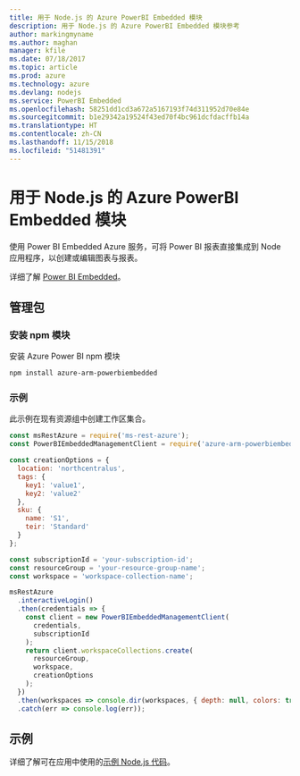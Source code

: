 ```yaml
---
title: 用于 Node.js 的 Azure PowerBI Embedded 模块
description: 用于 Node.js 的 Azure PowerBI Embedded 模块参考
author: markingmyname
ms.author: maghan
manager: kfile
ms.date: 07/18/2017
ms.topic: article
ms.prod: azure
ms.technology: azure
ms.devlang: nodejs
ms.service: PowerBI Embedded
ms.openlocfilehash: 58251dd1cd3a672a5167193f74d311952d70e84e
ms.sourcegitcommit: b1e29342a19524f43ed70f4bc961dcfdacffb14a
ms.translationtype: HT
ms.contentlocale: zh-CN
ms.lasthandoff: 11/15/2018
ms.locfileid: "51481391"
---
```

# <a name="azure-powerbi-embedded-modules-for-nodejs"></a>用于 Node.js 的 Azure PowerBI Embedded 模块

使用 Power BI Embedded Azure 服务，可将 Power BI 报表直接集成到 Node 应用程序，以创建或编辑图表与报表。

详细了解 [Power BI Embedded](https://powerbi.microsoft.com/documentation/powerbi-developer-embedding/)。

## <a name="management-package"></a>管理包

### <a name="install-the-npm-module"></a>安装 npm 模块

安装 Azure Power BI npm 模块

```bash
npm install azure-arm-powerbiembedded
```

### <a name="example"></a>示例

此示例在现有资源组中创建工作区集合。

```javascript
const msRestAzure = require('ms-rest-azure');
const PowerBIEmbeddedManagementClient = require('azure-arm-powerbiembedded');

const creationOptions = {
  location: 'northcentralus',
  tags: {
    key1: 'value1',
    key2: 'value2'
  },
  sku: {
    name: 'S1',
    teir: 'Standard'
  }
};

const subscriptionId = 'your-subscription-id';
const resourceGroup = 'your-resource-group-name';
const workspace = 'workspace-collection-name';

msRestAzure
  .interactiveLogin()
  .then(credentials => {
    const client = new PowerBIEmbeddedManagementClient(
      credentials,
      subscriptionId
    );
    return client.workspaceCollections.create(
      resourceGroup,
      workspace,
      creationOptions
    );
  })
  .then(workspaces => console.dir(workspaces, { depth: null, colors: true }))
  .catch(err => console.log(err));
```

## <a name="samples"></a>示例

详细了解可在应用中使用的[示例 Node.js 代码](https://azure.microsoft.com/resources/samples/?platform=nodejs)。
